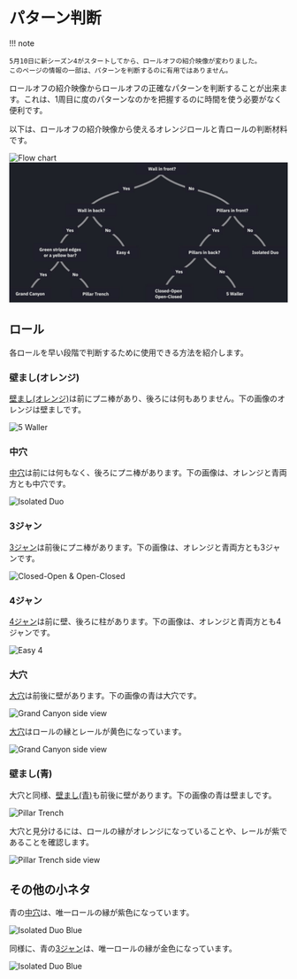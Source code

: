 # パターン判断

!!! note

    5月10日に新シーズン4がスタートしてから、ロールオフの紹介映像が変わりました。
    このページの情報の一部は、パターンを判断するのに有用ではありません。

ロールオフの紹介映像からロールオフの正確なパターンを判断することが出来ます。これは、1周目に度のパターンなのかを把握するのに時間を使う必要がなく便利です。

以下は、ロールオフの紹介映像から使えるオレンジロールと青ロールの判断材料です。

![Flow chart](../images/advanced/recognizing-variants/flow-chart-light.jpg#only-light)
![Flow chart](../images/advanced/recognizing-variants/flow-chart-dark.jpg#only-dark)

## ロール

各ロールを早い段階で判断するために使用できる方法を紹介します。

### 壁まし(オレンジ)

[壁まし(オレンジ)](../rolls/5-waller.md)は前にプニ棒があり、後ろには何もありません。下の画像のオレンジは壁ましです。

![5 Waller](../images/advanced/recognizing-variants/5-waller.jpg)

### 中穴

[中穴](../rolls/isolated-duo.md)は前には何もなく、後ろにプニ棒があります。下の画像は、オレンジと青両方とも中穴です。

![Isolated Duo](../images/advanced/recognizing-variants/isolated-duo.jpg)

### 3ジャン

[3ジャン](../rolls/closed-open-open-closed.md)は前後にプニ棒があります。下の画像は、オレンジと青両方とも3ジャンです。

![Closed-Open & Open-Closed](../images/advanced/recognizing-variants/closed-open-open-closed.jpg)

### 4ジャン

[4ジャン](../rolls/easy-4.md)は前に壁、後ろに柱があります。下の画像は、オレンジと青両方とも4ジャンです。

![Easy 4](../images/advanced/recognizing-variants/easy-4.jpg)

### 大穴

[大穴](../rolls/grand-canyon.md)は前後に壁があります。下の画像の青は大穴です。

![Grand Canyon side view](../images/advanced/recognizing-variants/grand-canyon.jpg)

[大穴](../rolls/grand-canyon.md)はロールの縁とレールが黄色になっています。

![Grand Canyon side view](../images/advanced/recognizing-variants/grand-canyon-side-view.jpg)

### 壁まし(青)

大穴と同様、[壁まし(青)](../rolls/pillar-trench.md)も前後に壁があります。下の画像の青は壁ましです。

![Pillar Trench](../images/advanced/recognizing-variants/pillar-trench.jpg)

大穴と見分けるには、ロールの縁がオレンジになっていることや、レールが紫であることを確認します。

![Pillar Trench side view](../images/advanced/recognizing-variants/pillar-trench-side-view.jpg)

## その他の小ネタ

青の[中穴](../rolls/isolated-duo.md)は、唯一ロールの縁が紫色になっています。

![Isolated Duo Blue](../images/advanced/recognizing-variants/isolated-duo-blue-side-view.jpg)

同様に、青の[3ジャン](../rolls/closed-open-open-closed.md)は、唯一ロールの縁が金色になっています。

![Isolated Duo Blue](../images/advanced/recognizing-variants/open-closed-blue-side-view.jpg)
